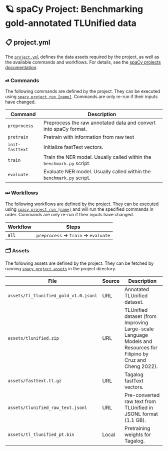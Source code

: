 <!-- SPACY PROJECT: AUTO-GENERATED DOCS START (do not remove) -->

# 🪐 spaCy Project: Benchmarking gold-annotated TLUnified data

## 📋 project.yml

The [`project.yml`](project.yml) defines the data assets required by the
project, as well as the available commands and workflows. For details, see the
[spaCy projects documentation](https://spacy.io/usage/projects).

### ⏯ Commands

The following commands are defined by the project. They
can be executed using [`spacy project run [name]`](https://spacy.io/api/cli#project-run).
Commands are only re-run if their inputs have changed.

| Command | Description |
| --- | --- |
| `preprocess` | Preprocess the raw annotated data and convert into spaCy format. |
| `pretrain` | Pretrain with information from raw text |
| `init-fasttext` | Initialize fastText vectors. |
| `train` | Train the NER model. Usually called within the `benchmark.py` script. |
| `evaluate` | Evaluate NER model. Usually called within the `benchmark.py` script. |

### ⏭ Workflows

The following workflows are defined by the project. They
can be executed using [`spacy project run [name]`](https://spacy.io/api/cli#project-run)
and will run the specified commands in order. Commands are only re-run if their
inputs have changed.

| Workflow | Steps |
| --- | --- |
| `all` | `preprocess` &rarr; `train` &rarr; `evaluate` |

### 🗂 Assets

The following assets are defined by the project. They can
be fetched by running [`spacy project assets`](https://spacy.io/api/cli#project-assets)
in the project directory.

| File | Source | Description |
| --- | --- | --- |
| `assets/tl_tlunified_gold_v1.0.jsonl` | URL | Annotated TLUnified dataset. |
| `assets/tlunified.zip` | URL | TLUnified dataset (from Improving Large-scale Language Models and Resources for Filipino by Cruz and Cheng 2022). |
| `assets/fasttext.tl.gz` | URL | Tagalog fastText vectors. |
| `assets/tlunified_raw_text.jsonl` | URL | Pre-converted raw text from TLUnified in JSONL format (1.1 GB). |
| `assets/tl_tlunified_pt.bin` | Local | Pretraining weights for Tagalog. |

<!-- SPACY PROJECT: AUTO-GENERATED DOCS END (do not remove) -->